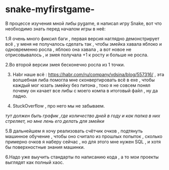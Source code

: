 # snake-myfirstgame-
В процессе изучения мной либы pygame, я написал игру Snake, вот что необходимо знать перед началом игры в неё:

1.Я очень много фиксил баги , первая версия наглядно демонстрирует всё , у меня не получалось сделать так , чтобы змейка хавала яблоко и одновременно росла , яблоко она хавала , а вот новое не отрисовывалось , и змея получала +1 к росту и больше не росла.

2.Во второй версии змея бесконечно росла из 1 точки.

3. Habr наше всё : https://habr.com/ru/company/vdsina/blog/557316/ , эта волшебная либа помогла мне сконвертировать всё в exe , чтобы каждый мог юзать змейку без питона , токо я не совсем понял почему он качает все либы с моего компа в итоговый файл , ну да ладно.

4. StuckOverflow , про него мы не забываем.

*тут должен быть график ,где количество дней в году и как палка в них стреляет, но мне лень его делать для змейки*

5.В дальнейшем я хочу реализовать счётчик очков , подтянуть машинное обучение , чтобы оно считало из прошлых попыток , сколько примерно очков я наберу сейчас , но для этого мне нужен SQL , и хотя бы поверхностные знания машинки.

6.Надо уже выучить стандарты по написанию кода , а то мои проекты выглядят как полный хаос.
